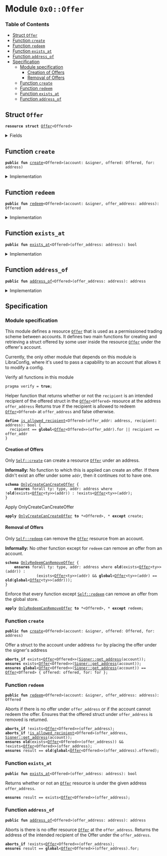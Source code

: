 
<a name="0x0_Offer"></a>

# Module `0x0::Offer`

### Table of Contents

-  [Struct `Offer`](#0x0_Offer_Offer)
-  [Function `create`](#0x0_Offer_create)
-  [Function `redeem`](#0x0_Offer_redeem)
-  [Function `exists_at`](#0x0_Offer_exists_at)
-  [Function `address_of`](#0x0_Offer_address_of)
-  [Specification](#0x0_Offer_Specification)
    -  [Module specification](#0x0_Offer_@Module_specification)
        -  [Creation of Offers](#0x0_Offer_@Creation_of_Offers)
        -  [Removal of Offers](#0x0_Offer_@Removal_of_Offers)
    -  [Function `create`](#0x0_Offer_Specification_create)
    -  [Function `redeem`](#0x0_Offer_Specification_redeem)
    -  [Function `exists_at`](#0x0_Offer_Specification_exists_at)
    -  [Function `address_of`](#0x0_Offer_Specification_address_of)



<a name="0x0_Offer_Offer"></a>

## Struct `Offer`



<pre><code><b>resource</b> <b>struct</b> <a href="#0x0_Offer">Offer</a>&lt;Offered&gt;
</code></pre>



<details>
<summary>Fields</summary>


<dl>
<dt>

<code>offered: Offered</code>
</dt>
<dd>

</dd>
<dt>

<code>for: address</code>
</dt>
<dd>

</dd>
</dl>


</details>

<a name="0x0_Offer_create"></a>

## Function `create`



<pre><code><b>public</b> <b>fun</b> <a href="#0x0_Offer_create">create</a>&lt;Offered&gt;(account: &signer, offered: Offered, for: address)
</code></pre>



<details>
<summary>Implementation</summary>


<pre><code><b>public</b> <b>fun</b> <a href="#0x0_Offer_create">create</a>&lt;Offered&gt;(account: &signer, offered: Offered, for: address) {
  move_to(account, <a href="#0x0_Offer">Offer</a>&lt;Offered&gt; { offered, for });
}
</code></pre>



</details>

<a name="0x0_Offer_redeem"></a>

## Function `redeem`



<pre><code><b>public</b> <b>fun</b> <a href="#0x0_Offer_redeem">redeem</a>&lt;Offered&gt;(account: &signer, offer_address: address): Offered
</code></pre>



<details>
<summary>Implementation</summary>


<pre><code><b>public</b> <b>fun</b> <a href="#0x0_Offer_redeem">redeem</a>&lt;Offered&gt;(account: &signer, offer_address: address): Offered <b>acquires</b> <a href="#0x0_Offer">Offer</a> {
  <b>let</b> <a href="#0x0_Offer">Offer</a>&lt;Offered&gt; { offered, for } = move_from&lt;<a href="#0x0_Offer">Offer</a>&lt;Offered&gt;&gt;(offer_address);
  <b>let</b> sender = <a href="Signer.md#0x0_Signer_address_of">Signer::address_of</a>(account);
  // fail with INSUFFICIENT_PRIVILEGES
  Transaction::assert(sender == for || sender == offer_address, 11);
  offered
}
</code></pre>



</details>

<a name="0x0_Offer_exists_at"></a>

## Function `exists_at`



<pre><code><b>public</b> <b>fun</b> <a href="#0x0_Offer_exists_at">exists_at</a>&lt;Offered&gt;(offer_address: address): bool
</code></pre>



<details>
<summary>Implementation</summary>


<pre><code><b>public</b> <b>fun</b> <a href="#0x0_Offer_exists_at">exists_at</a>&lt;Offered&gt;(offer_address: address): bool {
  exists&lt;<a href="#0x0_Offer">Offer</a>&lt;Offered&gt;&gt;(offer_address)
}
</code></pre>



</details>

<a name="0x0_Offer_address_of"></a>

## Function `address_of`



<pre><code><b>public</b> <b>fun</b> <a href="#0x0_Offer_address_of">address_of</a>&lt;Offered&gt;(offer_address: address): address
</code></pre>



<details>
<summary>Implementation</summary>


<pre><code><b>public</b> <b>fun</b> <a href="#0x0_Offer_address_of">address_of</a>&lt;Offered&gt;(offer_address: address): address <b>acquires</b> <a href="#0x0_Offer">Offer</a> {
  borrow_global&lt;<a href="#0x0_Offer">Offer</a>&lt;Offered&gt;&gt;(offer_address).for
}
</code></pre>



</details>

<a name="0x0_Offer_Specification"></a>

## Specification


<a name="0x0_Offer_@Module_specification"></a>

### Module specification


This module defines a resource
<code><a href="#0x0_Offer">Offer</a></code> that is used as a permissioned trading scheme between accounts.
It defines two main functions for creating and retrieving a struct offered by some user
inside the resource
<code><a href="#0x0_Offer">Offer</a></code> under the offerer's account.

Currently, the only other module that depends on this module is LibraConfig, where it's used to
pass a capability to an account that allows it to modify a config.


Verify all functions in this module


<pre><code>pragma verify = <b>true</b>;
</code></pre>


Helper function that returns whether or not the
<code>recipient</code> is an intended
recipient of the offered struct in the
<code><a href="#0x0_Offer">Offer</a>&lt;Offered&gt;</code> resource at the address
<code>offer_address</code>
Returns true if the recipient is allowed to redeem
<code><a href="#0x0_Offer">Offer</a>&lt;Offered&gt;</code> at
<code>offer_address</code>
and false otherwise.


<a name="0x0_Offer_is_allowed_recipient"></a>


<pre><code><b>define</b> <a href="#0x0_Offer_is_allowed_recipient">is_allowed_recipient</a>&lt;Offered&gt;(offer_addr: address, recipient: address): bool {
  recipient == <b>global</b>&lt;<a href="#0x0_Offer">Offer</a>&lt;Offered&gt;&gt;(offer_addr).for || recipient == offer_addr
}
</code></pre>



<a name="0x0_Offer_@Creation_of_Offers"></a>

#### Creation of Offers



<a name="0x0_Offer_OnlyCreateCanCreateOffer"></a>

Only
<code><a href="#0x0_Offer_create">Self::create</a></code> can create a resource
<code><a href="#0x0_Offer">Offer</a></code> under an address.

**Informally:** No function to which this is applied can create an offer.
If there didn't exist an offer under some
<code>addr</code>, then it continues
not to have one.


<pre><code><b>schema</b> <a href="#0x0_Offer_OnlyCreateCanCreateOffer">OnlyCreateCanCreateOffer</a> {
    <b>ensures</b> forall ty: type, addr: address where !<b>old</b>(exists&lt;<a href="#0x0_Offer">Offer</a>&lt;ty&gt;&gt;(addr)) : !exists&lt;<a href="#0x0_Offer">Offer</a>&lt;ty&gt;&gt;(addr);
}
</code></pre>



Apply OnlyCreateCanCreateOffer


<pre><code><b>apply</b> <a href="#0x0_Offer_OnlyCreateCanCreateOffer">OnlyCreateCanCreateOffer</a> <b>to</b> *&lt;Offered&gt;, * <b>except</b> create;
</code></pre>




<a name="0x0_Offer_@Removal_of_Offers"></a>

#### Removal of Offers



<a name="0x0_Offer_OnlyRedeemCanRemoveOffer"></a>

Only
<code><a href="#0x0_Offer_redeem">Self::redeem</a></code> can remove the
<code><a href="#0x0_Offer">Offer</a></code> resource from an account.

**Informally:** No other function except for
<code>redeem</code> can remove an offer from an account.


<pre><code><b>schema</b> <a href="#0x0_Offer_OnlyRedeemCanRemoveOffer">OnlyRedeemCanRemoveOffer</a> {
    <b>ensures</b> forall ty: type, addr: address where <b>old</b>(exists&lt;<a href="#0x0_Offer">Offer</a>&lt;ty&gt;&gt;(addr)) :
              (exists&lt;<a href="#0x0_Offer">Offer</a>&lt;ty&gt;&gt;(addr) && <b>global</b>&lt;<a href="#0x0_Offer">Offer</a>&lt;ty&gt;&gt;(addr) == <b>old</b>(<b>global</b>&lt;<a href="#0x0_Offer">Offer</a>&lt;ty&gt;&gt;(addr)));
}
</code></pre>



Enforce that every function except
<code><a href="#0x0_Offer_redeem">Self::redeem</a></code> can remove an offer from the global store.


<pre><code><b>apply</b> <a href="#0x0_Offer_OnlyRedeemCanRemoveOffer">OnlyRedeemCanRemoveOffer</a> <b>to</b> *&lt;Offered&gt;, * <b>except</b> redeem;
</code></pre>




<a name="0x0_Offer_Specification_create"></a>

### Function `create`


<pre><code><b>public</b> <b>fun</b> <a href="#0x0_Offer_create">create</a>&lt;Offered&gt;(account: &signer, offered: Offered, for: address)
</code></pre>



Offer a struct to the account under address
<code>for</code> by
placing the offer under the signer's address


<pre><code><b>aborts_if</b> exists&lt;<a href="#0x0_Offer">Offer</a>&lt;Offered&gt;&gt;(<a href="Signer.md#0x0_Signer_get_address">Signer::get_address</a>(account));
<b>ensures</b> exists&lt;<a href="#0x0_Offer">Offer</a>&lt;Offered&gt;&gt;(<a href="Signer.md#0x0_Signer_get_address">Signer::get_address</a>(account));
<b>ensures</b> <b>global</b>&lt;<a href="#0x0_Offer">Offer</a>&lt;Offered&gt;&gt;(<a href="Signer.md#0x0_Signer_get_address">Signer::get_address</a>(account)) == <a href="#0x0_Offer">Offer</a>&lt;Offered&gt; { offered: offered, for: for };
</code></pre>



<a name="0x0_Offer_Specification_redeem"></a>

### Function `redeem`


<pre><code><b>public</b> <b>fun</b> <a href="#0x0_Offer_redeem">redeem</a>&lt;Offered&gt;(account: &signer, offer_address: address): Offered
</code></pre>



Aborts if there is no offer under
<code>offer_address</code> or if the account
cannot redeem the offer.
Ensures that the offered struct under
<code>offer_address</code> is removed is returned.


<pre><code><b>aborts_if</b> !exists&lt;<a href="#0x0_Offer">Offer</a>&lt;Offered&gt;&gt;(offer_address);
<b>aborts_if</b> !<a href="#0x0_Offer_is_allowed_recipient">is_allowed_recipient</a>&lt;Offered&gt;(offer_address, <a href="Signer.md#0x0_Signer_get_address">Signer::get_address</a>(account));
<b>ensures</b> <b>old</b>(exists&lt;<a href="#0x0_Offer">Offer</a>&lt;Offered&gt;&gt;(offer_address)) && !exists&lt;<a href="#0x0_Offer">Offer</a>&lt;Offered&gt;&gt;(offer_address);
<b>ensures</b> result == <b>old</b>(<b>global</b>&lt;<a href="#0x0_Offer">Offer</a>&lt;Offered&gt;&gt;(offer_address).offered);
</code></pre>



<a name="0x0_Offer_Specification_exists_at"></a>

### Function `exists_at`


<pre><code><b>public</b> <b>fun</b> <a href="#0x0_Offer_exists_at">exists_at</a>&lt;Offered&gt;(offer_address: address): bool
</code></pre>



Returns whether or not an
<code><a href="#0x0_Offer">Offer</a></code> resource is under the given address
<code>offer_address</code>.


<pre><code><b>ensures</b> result == exists&lt;<a href="#0x0_Offer">Offer</a>&lt;Offered&gt;&gt;(offer_address);
</code></pre>



<a name="0x0_Offer_Specification_address_of"></a>

### Function `address_of`


<pre><code><b>public</b> <b>fun</b> <a href="#0x0_Offer_address_of">address_of</a>&lt;Offered&gt;(offer_address: address): address
</code></pre>



Aborts is there is no offer resource
<code><a href="#0x0_Offer">Offer</a></code> at the
<code>offer_address</code>.
Returns the address of the intended recipient of the Offer
under the
<code>offer_address</code>.


<pre><code><b>aborts_if</b> !exists&lt;<a href="#0x0_Offer">Offer</a>&lt;Offered&gt;&gt;(offer_address);
<b>ensures</b> result == <b>global</b>&lt;<a href="#0x0_Offer">Offer</a>&lt;Offered&gt;&gt;(offer_address).for;
</code></pre>
